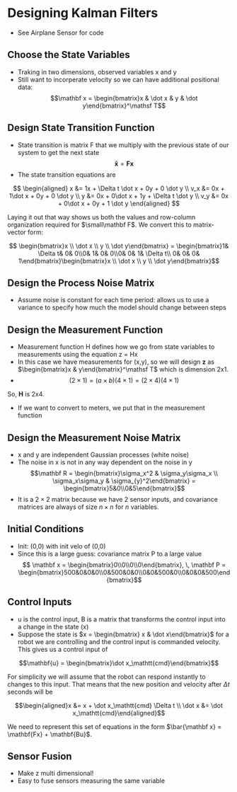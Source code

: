 # Designing Kalman Filters
- See Airplane Sensor for code

## Choose the State Variables
- Traking in two dimensions, observed variables x and y
- Still want to incorperate velocity so we can have additional positional data:
$$\mathbf x = 
\begin{bmatrix}x & \dot x & y & \dot y\end{bmatrix}^\mathsf T$$

## Design State Transition Function
- State transition is matrix F that we multiply with the previous state of our system to get the next state
$$\mathbf{\bar x} = \mathbf{Fx}$$
- The state transition equations are

$$
\begin{aligned}
x &= 1x + \Delta t \dot x + 0y + 0 \dot y \\
v_x &= 0x + 1\dot x + 0y + 0 \dot y \\
y &= 0x + 0\dot x + 1y + \Delta t \dot y \\
v_y &= 0x + 0\dot x + 0y + 1 \dot y
\end{aligned}
$$

Laying it out that way shows us both the values and row-column organization required for $\small\mathbf F$. We convert this to matrix-vector form:

$$
\begin{bmatrix}x \\ \dot x \\ y \\ \dot y\end{bmatrix} = \begin{bmatrix}1& \Delta t& 0& 0\\0& 1& 0& 0\\0& 0& 1& \Delta t\\ 0& 0& 0& 1\end{bmatrix}\begin{bmatrix}x \\ \dot x \\ y \\ \dot y\end{bmatrix}$$

## Design the Process Noise Matrix
- Assume noise is constant for each time period: allows us to use a variance to specify how much the model should change between steps

## Design the Measurement Function
- Measurement function H defines how we go from state variables to measurements using the equation z = Hx
- In this case we have measurements for (x,y), so we will design $\mathbf z$ as $\begin{bmatrix}x & y\end{bmatrix}^\mathsf T$ which is dimension 2x1.
- $$(2\times 1) = (a\times b)(4 \times 1) = (2\times 4)(4\times 1)$$

So, $\textbf{H}$ is 2x4.
- If we want to convert to meters, we put that in the measurement function

## Design the Measurement Noise Matrix
- x and y are independent Gaussian processes (white noise)
- The noise in x is not in any way dependent on the noise in y
$$\mathbf R = \begin{bmatrix}\sigma_x^2 & \sigma_y\sigma_x \\ \sigma_x\sigma_y & \sigma_{y}^2\end{bmatrix} 
= \begin{bmatrix}5&0\\0&5\end{bmatrix}$$
- It is a $2{\times}2$ matrix because we have 2 sensor inputs, and covariance matrices are always of size $n{\times}n$ for $n$ variables.

## Initial Conditions
- Init: (0,0) with init velo of (0,0)
- Since this is a large guess: covariance matrix P to a large value
$$ \mathbf x = \begin{bmatrix}0\\0\\0\\0\end{bmatrix}, \,
\mathbf P = \begin{bmatrix}500&0&0&0\\0&500&0&0\\0&0&500&0\\0&0&0&500\end{bmatrix}$$

## Control Inputs
- u is the control input, B is a matrix that transforms the control input into a change in the state (x)
- Suppose the state is $x = \begin{bmatrix} x & \dot x\end{bmatrix}$ for a robot we are controlling and the control input is commanded velocity. This gives us a control input of 

$$\mathbf{u} = \begin{bmatrix}\dot x_\mathtt{cmd}\end{bmatrix}$$

For simplicity we will assume that the robot can respond instantly to changes to this input. That means that the new position and velocity after $\Delta t$ seconds will be

$$\begin{aligned}x &= x + \dot x_\mathtt{cmd} \Delta t \\
\dot x &= \dot x_\mathtt{cmd}\end{aligned}$$

We need to represent this set of equations in the form $\bar{\mathbf x} = \mathbf{Fx} + \mathbf{Bu}$.

## Sensor Fusion
- Make z multi dimensional!
- Easy to fuse sensors measuring the same variable
